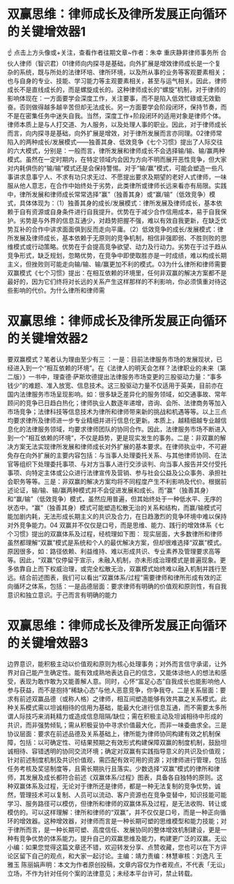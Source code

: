 # 双赢思维：律师成长及律所发展正向循环的关键增效器1

☝ 点击上方头像或+关注，查看作者往期文章~作者：朱幸 重庆静昇律师事务所 合伙人律师（智识君）01律师向内探寻是基础，向外扩展是增效律师成长是一个复杂的系统，既与所处的法律环培、律所环境，以及所从事的业务等客观要素相关；也与自身的专业、技能、学习能力等主观要素相关，甚至与运气相关。因此，律师成长不是直线成长的，而是螺旋成长的。这种律师成长的“螺旋”机制，对于律师的影响体现在：一方面要学会深度工作，关注要事，而不是陷入低效忙碌或无效勤奋。否则做得越多越辛苦但却无法成长。另一方面要学会阶段闭环，保持节奏，而不是在密集任务中迷失自我。当然，深度工作+阶段闭环的适用对象是律师个体。律师本质上是与人打交道、为人服务，以及处理人事的职业。因此，对于律师成长而言，向内探寻是基础，向外扩展是增效，对于律所发展而言亦同理。02律师常陷入的两种成长/发展模式——独善其身、低效竞争《七个习惯》提出了人际交往的六大模式，分别是：一般而言，律所发展和律师成长不会选择输/输、输/赢两种模式。虽然在一定时期内，在特定领域内会因为方向不明而展开恶性竞争，但大家对内耗俱伤的“输/输”模式还是会保持警惕。对于“输/赢”模式，可能会塑造一些凡事讲求息事宁人、不求有功只求无过、不愿提出要求及期望的老好人式律师，一味服从他人意志，在合作中始终处于劣势，此类律所或律师长远来看亦有局限。实践中，律所发展和律师成长常常选择“赢”（独善其身）或“赢/输”（低效竞争）模式，具体体现为：（1）独善其身的成长/发展模式：律所发展及律师成长，基本依赖于自有资源或自身条件进行自我提升。优势在于减少合作信用成本，易于自我保护。劣势是与外界的信息互通少，对趋势把握不强，难以有效自我更新，在缺乏优势互补的合作中讲求面面俱到反而走向平庸。（2）低效竞争的成长/发展模式：律所发展及律师成长，基本依赖于无原则的竞争机制，相信非强即弱、不胜则败的思维模式或行动策略。优势在于会提高竞争欲望、动力及行动力。劣势在于过于趋从竞争形式，缺乏规划，忽略优势，在竞争中即使取胜亦是一时成绩，难以构成长期主义，但挫败则可能走向输/输、输/赢更加不利的模式。03为什么律所和律师需要双赢模式《七个习惯》提出：在相互依赖的环境里，任何非双赢的解决方案都不是最好的，因为它们终将对长远的关系产生这样那样的不利影响，你必须慎重对待这些影响的代价。为什么律所和律师需

# 双赢思维：律师成长及律所发展正向循环的关键增效器2

要双赢模式？笔者认为理由至少有三 ：一是：目前法律服务市场的发展现状，已经进入到一个“相互依赖的环境”。在《法律人的明天会怎样？法律职业的未来（第二版）》一书中，理查德·萨斯坎德提出法律服务市场变更的三股驱动力量：“事多钱少”的难题、准入放宽、信息技术。这三股驱动力量不仅适用于英美，目前亦在国内法律服务市场呈现影响。如：很多缺乏差异化的服务领域，如交通事故、常年顾问的竞争已日趋白热化；律师执业人数逐年递增，咨询、会所、法律商务等加入市场竞争；法律科技等信息技术为律所和律师带来新的挑战和机遇等等。以上三点均要求律所及律师进一步专业精细并进行信息化更新。本质上，越精细越专业越信息化的法律服务领域，均要求律师团队的协同合作。因此，法律服务市场不断进入到一个”相互依赖的环境“，不仅是趋势，更是现实发生的事务。二是：非双赢的解决方案无法实现律所发展和律师成长对外扩展的基本要求。在律师执业中，不可避免存在向外扩展的主要内容包括：与当事人处理委托关系、与其他律师协同、在法官等组织下处理委托事项、与对方当事人进行交涉谈判、向当事人报告并交付受托事项、向特定主体或公众进行法律宣传及营销、参与社会公益及公众事务、承担社会职务等等。三是：‍非双赢的解决方案均将不同程度产生不利影响及代价。根据前述论证，输/输、输/赢两种模式并不会促进发展和成长。而“赢”（独善其身）和“赢/输”（低效竞争）模式，虽然应用普遍，但其始终处于一种低水平、无序的状态中。“赢”（独善其身）模式可能塑造松散无治的关系和结构，而赢/输模式可能加剧内耗，无法形成长期主义的共识及合力，在日趋激烈的竞争环境中难以保持对外竞争能力。04 双赢并不仅仅是口号，而是思维、能力、践行的增效体系《七个习惯》提出的双赢体系及过程，经梳理如下图： 现实层面，大多数律所和律师虽然都理解“双赢”模式是系统和个人的最优解决方案，但却很难选择“双赢”模式。原因很多，如：路径依赖、利益维持、难以形成共识、专业素养及管理要求高等等。因此，“双赢”仅停留于宣示，未融入机制，亦未形成治理模式是普遍现象。更多依靠自上而下权威治理，或完全松散无治，双赢模式始终难以融入机制并践行至远。结合前述图表，我们可以看出“双赢体系/过程”需要律师和律所形成有效的正向循环之体系，包括：一是品德层面：要求律师有明确的价值观和原则性，有自我意识和独立意识。于己而言有明确的能力

# 双赢思维：律师成长及律所发展正向循环的关键增效器3

边界意识，能积极主动以价值观和原则为核心处理事务；对外而言信守承诺，让外界对自己能产生确定性。能有效成熟地表达自己的信念，又能体谅他人的想法和感受，表现为敢作敢为又能善解人意。同时，心怀“富足心态”自我成长也能影响他人参与获益，而不是抱持“稀缺心态”与他人恶意竞争，你争我夺。二是关系层面：要求有前述双赢品德（或称人格）之律师，相互间塑造能够有效共赢之关系模式。此种关系模式需以坦诚相待的信用为基础，能最大化进行信息互通，而不需要太多所谓人际技巧来消耗精力或造成信息阻隔/缺位；需在积极主动及坦诚相待中形成的共识，而非强势倾轧；需从积极妥协中寻求价值最大化，而非一味委曲求全。三是协议层面：要求在前述品德及关系基础上，律所能为律师协同构建有效之机制保障，包括：以可确定性、可结果预期之有效形式构建保障双赢的制度机制，鼓励坦诚相待、容错透明的协同交流环境；确定对双赢有实践指导意义的共识及价值观；针对前述制度机制及共识价值观，需匹配有效可用的资源；对律师进行管理，包括任务考核及奖惩制度等，且需长期执行且落实。少数选择“双赢”模式的律所和律师，其发展及成长都符合前述《双赢体系/过程》图表，具备各自独特的原则。这种双赢体系及过程，无论对于律所还是律师，都是一种无法复制的竞争优势。诚然，管理技术可以复制、人员可以流动、客户资源也在竞争变替中，知识技能可能学习、服务路径可以模仿，但律所和律师的双赢体系及过程，是无法收购、转让或模仿的。可以这样理解：律所和律师的“双赢”，并不仅仅是口号，而是一种正向循环的增效器。这种增效器，对律师而言是一种长期可塑的思维模型和能力技能；对于律所而言，是一种长期可塑、高度信任、发展协同的整体增效机制建设，更是一种有竞争优势的体系能力。提升自己的双赢思维及能力，构建更广泛的双赢。无讼小编：如果您觉得这篇文章还不错，欢迎转发分享、点赞收藏，您也可以在下方评论区留下自己的观点，和大家一起讨论。主编：靖力责编：林慧审核：刘逸凡 王雅玉 陈丽娟声明：本文为作者原创投稿，文章内容仅为作者观点，不代表「无讼」立场，不作为针对任何个案的法律意见；未经本平台许可，禁止转载。

